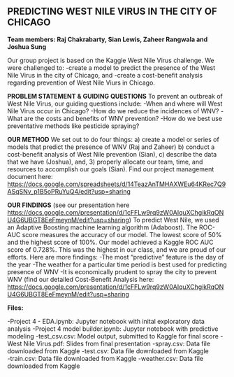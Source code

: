## PREDICTING WEST NILE VIRUS IN THE CITY OF CHICAGO

**Team members: Raj Chakrabarty, Sian Lewis, Zaheer Rangwala and Joshua Sung**

Our group project is based on the Kaggle West Nile Virus challenge. We were challenged to:
-create a model to predict the presence of the West Nile Virus in the city of Chicago, and
-create a cost-benefit analysis regarding prevention of West Nile Viurs in Chicago.

**PROBLEM STATEMENT & GUIDING QUESTIONS**
To prevent an outbreak of West Nile Virus, our guiding questions include:
-When and where will West Nile Virus occur in Chicago?
-How do we reduce the incidences of WNV?
-What are the costs and benefits of WNV prevention?
-How do we best use preventative methods like pesticide spraying?

**OUR METHOD**
We set out to do four things: 
  a) create a model or series of models that predict the presence of WNV (Raj and Zaheer)
  b) conduct a cost-benefit analysis of West Nile prevention (Sian),
  c) describe the data that we have (Joshua), and,
  3) properly allocate our team, time, and resources to accomplish our goals (Sian). Find our project management document here: https://docs.google.com/spreadsheets/d/14TeazAnTMHAXWEu64KRec7Q9ASqSNv_p1B5oPRuYuQ4/edit?usp=sharing

**OUR FINDINGS** (see our presentation here https://docs.google.com/presentation/d/1cFFLw9rq9zW0AIquXChgikRqONU4G6UBGT8EeFmeynM/edit?usp=sharing)
To predict West Nile, we used an Adaptive Boosting machine learning algorithm (Adaboost). The ROC-AUC score measures the accuracy of our model. The lowest score of 50% and the highest score of 100%. Our model achieved a Kaggle ROC AUC score of 0.728%. This was the highest in our class, and we are proud of our efforts. Here are more findings:
-The most “predictive” feature is the day of the year
-The weather for a particular time period is best used for predicting presence of WNV
-It is economically prudent to spray the city to prevent WNV (find our detailed Cost-Benefit Analysis here: https://docs.google.com/presentation/d/1cFFLw9rq9zW0AIquXChgikRqONU4G6UBGT8EeFmeynM/edit?usp=sharing

**Files:**

  -Project 4 - EDA.ipynb:          Jupyter notebook with inital exploratory data analysis 
  -Project 4 model builder.ipynb:  Jupyter notebook with predictive modeling
  -test_csv.csv:                   Model output, submitted to Kaggle for final score
  -West Nile Virus.pdf:            Slides from final presentation
  -spray.csv:                      Data file downloaded from Kaggle
  -test.csv:                       Data file downloaded from Kaggle                       
  -train.csv:                      Data file downloaded from Kaggle
  -weather.csv:                    Data file downloaded from Kaggle

